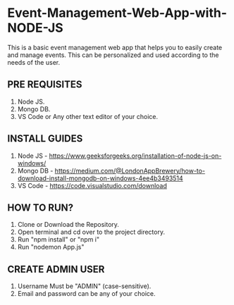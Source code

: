 # Event-Management-Web-App-with-NODE-JS
This is a basic event management web app that helps you to easily create and manage events. This can be personalized and used according to the needs of the user.

## PRE REQUISITES
1. Node JS.
2. Mongo DB.
3. VS Code or Any other text editor of your choice.

## INSTALL GUIDES
1. Node JS - https://www.geeksforgeeks.org/installation-of-node-js-on-windows/
2. Mongo DB - https://medium.com/@LondonAppBrewery/how-to-download-install-mongodb-on-windows-4ee4b3493514
3. VS Code - https://code.visualstudio.com/download

## HOW TO RUN?
1. Clone or Download the Repository.
2. Open terminal and cd over to the project directory.
3. Run "npm install" or "npm i"
4. Run "nodemon App.js"

## CREATE ADMIN USER
1. Username Must be "ADMIN" (case-sensitive).
2. Email and password can be any of your choice.
